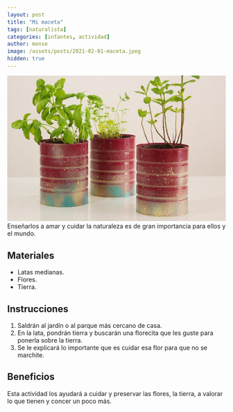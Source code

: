 ```yaml
---
layout: post
title: "Mi maceta"
tags: [naturalista]
categories: [infantes, actividad]
author: monse
image: /assets/posts/2021-02-01-maceta.jpeg
hidden: true
---
```

![Actividad de maceta](/assets/posts/2021-02-01-maceta.jpeg)<br/>
Enseñarlos a amar y cuidar la naturaleza es de gran importancia para ellos y el mundo. 

## Materiales 
- Latas medianas.
- Flores.
- Tierra.

## Instrucciones 
1. Saldrán al jardín o al parque más cercano de casa.
2. En la lata, pondrán tierra y buscarán una florecita que les guste para ponerla sobre la tierra.
3. Se le explicará lo importante que es cuidar esa flor para que no se marchite. 
 
## Beneficios 
Esta actividad los ayudará a cuidar y preservar las flores, la tierra, a valorar lo que tienen y concer un poco más.
